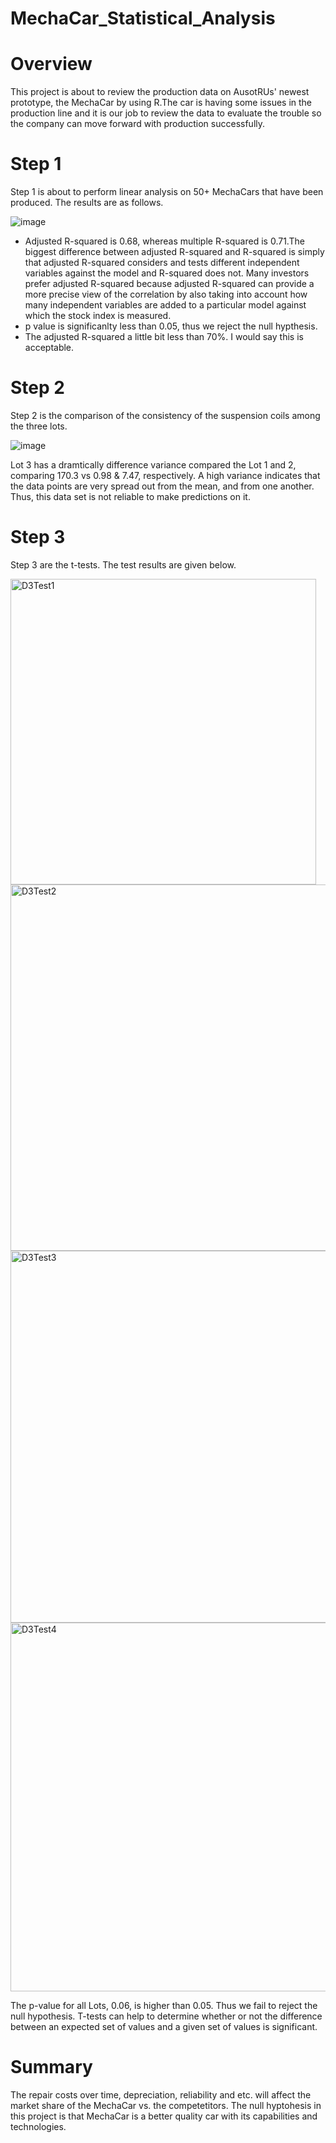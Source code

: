 # MechaCar_Statistical_Analysis

# Overview
This project is about to review the production data on AusotRUs' newest prototype, the MechaCar by using R.The car is having some issues in the production line and it is our job to review the data to evaluate the trouble so the company can move forward with production successfully.

# Step 1
Step 1 is about to perform linear analysis on 50+ MechaCars that have been produced. The results are as follows.

![image](https://user-images.githubusercontent.com/96134924/171729318-63e63d54-031b-49d6-a172-4cbe10e7b9f5.png)

 - Adjusted R-squared  is 0.68, whereas multiple R-squared is 0.71.The biggest difference between adjusted R-squared and R-squared is simply that adjusted R-squared considers and tests different independent variables against the model and R-squared does not. Many investors prefer adjusted R-squared because adjusted R-squared can provide a more precise view of the correlation by also taking into account how many independent variables are added to a particular model against which the stock index is measured.
 -  p value is significanlty less than 0.05, thus we reject the null hypthesis. 
 -  The adjusted R-squared a little bit less than 70%. I would say this is acceptable. 

# Step 2
Step 2 is the comparison of the consistency of the suspension coils among the three lots.  

![image](https://user-images.githubusercontent.com/96134924/171731183-569b4713-fe28-4061-884c-42215294cdeb.png)

Lot 3 has a dramtically difference variance compared the Lot 1 and 2, comparing 170.3 vs 0.98 & 7.47, respectively. A high variance indicates that the data points are very spread out from the mean, and from one another. Thus, this data set is not reliable to make predictions on it. 

# Step 3
Step 3 are the t-tests. The test results are given below. 

<img width="489" alt="D3Test1" src="https://user-images.githubusercontent.com/96134924/171732298-f5c27e4e-e0b8-40e1-a9ea-685a51f6627b.PNG">

<img width="586" alt="D3Test2" src="https://user-images.githubusercontent.com/96134924/171732316-dcb33303-becf-4bbb-adb8-d0ebb45ec031.PNG">

<img width="595" alt="D3Test3" src="https://user-images.githubusercontent.com/96134924/171732335-af95edda-aa4d-4359-b280-b91cdde78b39.PNG">

<img width="590" alt="D3Test4" src="https://user-images.githubusercontent.com/96134924/171732351-4ecd4503-a69c-4b91-8f5b-b543eae2ddcc.PNG">

The p-value for all Lots, 0.06, is higher than 0.05. Thus we fail to reject the null hypothesis. T-tests can help to determine whether or not the difference between an expected set of values and a given set of values is significant.

# Summary

The repair costs over time, depreciation, reliability and etc.  will affect the market share of the MechaCar vs. the competetitors. The null hyptohesis in this project is that MechaCar is a better quality car with its capabilities and technologies.    
